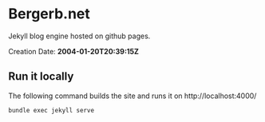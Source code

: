 # Bergerb.net

Jekyll blog engine hosted on github pages.  

Creation Date: **2004-01-20T20:39:15Z**

## Run it locally

The following command builds the site and runs it on http://localhost:4000/

```shell
bundle exec jekyll serve
```
